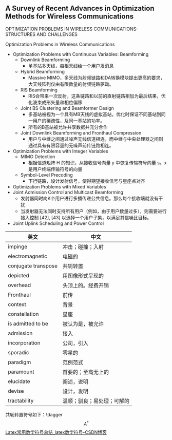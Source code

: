 ## A Survey of Recent Advances in Optimization Methods for Wireless Communications

OPTIMIZATION PROBLEMS IN WIRELESS COMMUNICATIONS: STRUCTURES AND CHALLENGES

Optimization Problems in Wireless Communications

+ Optimization Problems with Continuous Variables: Beamforming
  + Downlink Beamforming
    + 单基站多天线，每根天线给一个用户发消息
  + Hybrid Beamforming
    + Massive MIMO，多天线为射频链路和DA转换模块提出更高的要求，大天线阵列仅由有限数量的射频链路驱动。
  + RIS Beamforming
    + RIS会带来一次反射，这条链路和以前的直射链路相加为最后结果，优化波束成形矢量和相位偏移
  + Joint BS Clustering and Beamformer Design
    + 多基站被视为一个具有MB天线的虚拟基站。优化时保证不同基站到同一用户的稀疏性，及同一基站的功率。
    + 所有的B基站被允许共享数据并充分合作
  + Joint Downlink Beamforming and Fronthaul Compression
    + 用户与中继之间通过噪声无线信道相连，而中继与中央处理器之间则通过具有有限容量的无噪声前传链路相连。
+ Optimization Problems with Integer Variables
  + MIMO Detection
    + 根据信道矩阵 H 的知识，从接收信号向量 y 中恢复传输符号向量 s。x是用户终端传输符号的向量
  + Symbol-Level Precoding
    + 下行链路，设计发射信号，使得期望接收信号与星座点对齐
+  Optimization Problems with Mixed Variables
  + Joint Admission Control and Multicast Beamforming
    + 发射器同时向K个用户进行多播传递公共信息。那么每个接收端就没有干扰
    + 当发射器无法同时支持所有用户（例如，由于用户数量过多），则需要进行接入控制 [42], [43] 以选择一个用户子集，以满足其信噪比目标。
  + Joint Uplink Scheduling and Power Control





| 英文                | 中文                       |
| ------------------- | -------------------------- |
| impinge             | 冲击；碰撞；入射           |
| electromagnetic     | 电磁的                     |
| conjugate transpose | 共轭转置                   |
| depicted            | 用图像形式呈现的           |
| overhead            | 头顶上的。经费开销         |
| Fronthaul           | 前传                       |
| context             | 背景                       |
| constellation       | 星座                       |
| is admitted to be   | 被认为是，被允许           |
| admission           | 接入                       |
| incorporation       | 公司，引入                 |
| sporadic            | 零星的                     |
| paradigm            | 范例范式                   |
| paramount           | 首要的；至高无上的         |
| elucidate           | 阐述，说明                 |
| devise              | 设计，发明                 |
| tractability        | 温顺；驯良；易处理；可解的 |

共轭转置符号如下：\dagger
$$
A^\dagger
$$
[Latex常用数学符号总结_latex数学符号-CSDN博客](https://blog.csdn.net/wsj_jerry521/article/details/112665789)